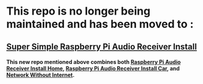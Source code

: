 # This repo is no longer being maintained and has been moved to :
## [Super Simple Raspberry Pi Audio Receiver Install](https://github.com/BaReinhard/Super-Simple-Raspberry-Pi-Audio-Receiver-Install)
#### This new repo mentioned above combines both [Raspberry Pi Audio Receiver Install Home](https://github.com/BaReinhard/Raspberry-Pi-Audio-Receiver-Install), [Raspberry Pi Audio Receiver Install Car](https://github.com/BaReinhard/Raspberry-Pi-Audio-Receiver-Install-Car-Install), and [Network Without Internet](https://github.com/BaReinhard/network-without-internet).



